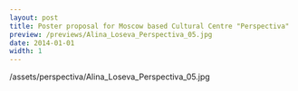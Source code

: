 ```yaml
---
layout: post
title: Poster proposal for Moscow based Cultural Centre "Perspectiva"
preview: /previews/Alina_Loseva_Perspectiva_05.jpg
date: 2014-01-01
width: 1
---
```

/assets/perspectiva/Alina_Loseva_Perspectiva_05.jpg
